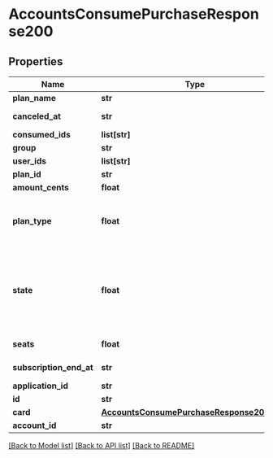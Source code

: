 # AccountsConsumePurchaseResponse200

## Properties
Name | Type | Description | Notes
------------ | ------------- | ------------- | -------------
**plan_name** | **str** | Plan name | [optional] 
**canceled_at** | **str** | Purchase canceled at | [optional] 
**consumed_ids** | **list[str]** | Consumed Ids | [optional] 
**group** | **str** | Group | [optional] 
**user_ids** | **list[str]** | User Ids | [optional] 
**plan_id** | **str** | Plan id | [optional] 
**amount_cents** | **float** | Amount cents | [optional] 
**plan_type** | **float** | Plan type (0-RECURRING, 1-CONSUMABLE, 2-ONE_TIME) | [optional] 
**state** | **float** | Purchase state (1-DELETED, 2-CANCELED, 3-UNPAID, 4-PAST_DUE, 5-TRIALING,             6-ACTIVE, 7-CONSUMED) | [optional] 
**seats** | **float** | Number of seats | [optional] 
**subscription_end_at** | **str** | Subscription end at | [optional] 
**application_id** | **str** | Application Id | [optional] 
**id** | **str** | Purchase Id | [optional] 
**card** | [**AccountsConsumePurchaseResponse200Card**](AccountsConsumePurchaseResponse200Card.md) |  | [optional] 
**account_id** | **str** | Account id | [optional] 

[[Back to Model list]](../README.md#documentation-for-models) [[Back to API list]](../README.md#documentation-for-api-endpoints) [[Back to README]](../README.md)


